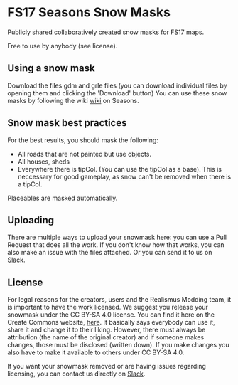 # FS17 Seasons Snow Masks
Publicly shared collaboratively created snow masks for FS17 maps.

Free to use by anybody (see license).

## Using a snow mask

Download the files gdm and grle files (you can download individual files by
opening them and clicking the 'Download' button)
You can use these snow masks by following the wiki
[wiki](https://github.com/RealismusModding/FS17_seasons/wiki/Info-for-Map-Makers)
on Seasons.

## Snow mask best practices

For the best results, you should mask the following:
- All roads that are not painted but use objects.
- All houses, sheds
- Everywhere there is tipCol. (You can use the tipCol as a base). This is neccessary
  for good gameplay, as snow can't be removed when there is a tipCol.

Placeables are masked automatically.

## Uploading

There are multiple ways to upload your snowmask here: you can use a Pull Request
that does all the work. If you don't know how that works, you can also make an
issue with the files attached. Or you can send it to us on
[Slack](http://slack.realismusmodding.com).

## License

For legal reasons for the creators, users and the Realismus Modding team, it is
important to have the work licensed. We suggest you release your snowmask under
the CC BY-SA 4.0 license. You can find it here on the Create Commons website,
[here](https://creativecommons.org/licenses/by-sa/4.0/). It basically says
everybody can use it, share it and change it to their liking. However, there
must always be attribution (the name of the original creator) and if someone
makes changes, those must be disclosed (written down). If you make changes
you also have to make it available to others under CC BY-SA 4.0.

If you want your snowmask removed or are having issues regarding licensing, you
can contact us directly on [Slack](http://slack.realismusmodding.com).
